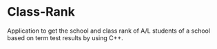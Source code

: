 # Class-Rank
Application to get the school and class rank of A/L students of a school based on term test results by using C++.
